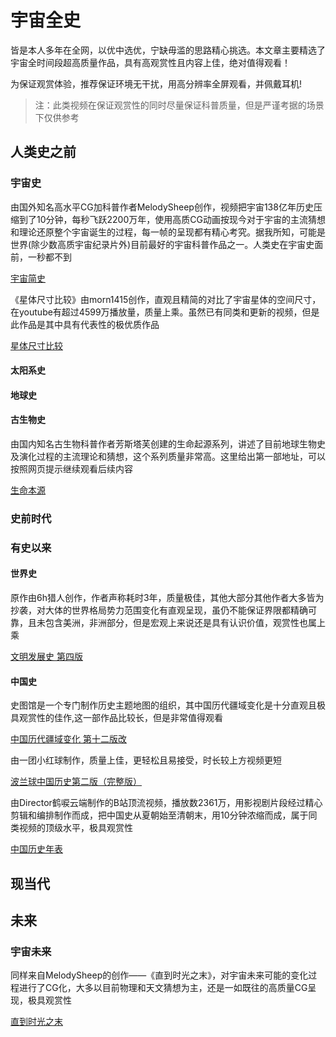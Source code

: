 # 宇宙全史

皆是本人多年在全网，以优中选优，宁缺毋滥的思路精心挑选。本文章主要精选了宇宙全时间段超高质量作品，具有高观赏性且内容上佳，绝对值得观看！

为保证观赏体验，推荐保证环境无干扰，用高分辨率全屏观看，并佩戴耳机!

> 注：此类视频在保证观赏性的同时尽量保证科普质量，但是严谨考据的场景下仅供参考

## 人类史之前

### 宇宙史

由国外知名高水平CG加科普作者MelodySheep创作，视频把宇宙138亿年历史压缩到了10分钟，每秒飞跃2200万年，使用高质CG动画按现今对于宇宙的主流猜想和理论还原整个宇宙诞生的过程，每一帧的呈现都有精心考究。据我所知，可能是世界(除少数高质宇宙纪录片外)目前最好的宇宙科普作品之一。人类史在宇宙史面前，一秒都不到

[宇宙简史](https://www.bilibili.com/video/BV15E411W7mU)

《星体尺寸比较》由morn1415创作，直观且精简的对比了宇宙星体的空间尺寸，在youtube有超过4599万播放量，质量上乘。虽然已有同类和更新的视频，但是此作品是其中具有代表性的极优质作品

[星体尺寸比较](https://www.bilibili.com/video/BV1pp411R7ky)

#### 太阳系史

#### 地球史

#### 古生物史

由国内知名古生物科普作者芳斯塔芙创建的生命起源系列，讲述了目前地球生物史及演化过程的主流理论和猜想，这个系列质量非常高。这里给出第一部地址，可以按照网页提示继续观看后续内容

[生命本源](https://www.bilibili.com/video/BV185411h79H)

### 史前时代

### 有史以来

#### 世界史

原作由6h猎人创作，作者声称耗时3年，质量极佳，其他大部分其他作者大多皆为抄袭，对大体的世界格局势力范围变化有直观呈现，虽仍不能保证界限都精确可靠，且未包含美洲，非洲部分，但是宏观上来说还是具有认识价值，观赏性也属上乘

[文明发展史 第四版](https://www.bilibili.com/video/BV1vb41127Bp)

#### 中国史

史图馆是一个专门制作历史主题地图的组织，其中国历代疆域变化是十分直观且极具观赏性的佳作,这一部作品比较长，但是非常值得观看

[中国历代疆域变化 第十二版改](https://www.bilibili.com/video/BV1wP4y1p7Vp)

由一团小红球制作，质量上佳，更轻松且易接受，时长较上方视频更短

[波兰球中国历史第二版（完整版）](https://www.bilibili.com/video/BV1fB4y1M7pf)

由Director鹤唳云端制作的B站顶流视频，播放数2361万，用影视剧片段经过精心剪辑和编排制作而成，把中国史从夏朝始至清朝末，用10分钟浓缩而成，属于同类视频的顶级水平，极具观赏性

[中国历史年表](https://www.bilibili.com/video/BV1n441127jG)

## 现当代

## 未来

### 宇宙未来

同样来自MelodySheep的创作——《直到时光之末》，对宇宙未来可能的变化过程进行了CG化，大多以目前物理和天文猜想为主，还是一如既往的高质量CG呈现，极具观赏性

[直到时光之末](https://www.bilibili.com/video/BV1z4411Y7tX)
